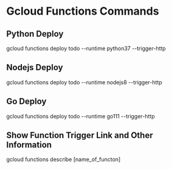 # Gcloud Functions Commands

## Python Deploy

gcloud functions deploy todo --runtime python37 --trigger-http

## Nodejs Deploy

gcloud functions deploy todo --runtime nodejs8 --trigger-http

## Go Deploy

gcloud functions deploy todo --runtime go111 --trigger-http

## Show Function Trigger Link and Other Information

gcloud functions describe [name_of_functon]
